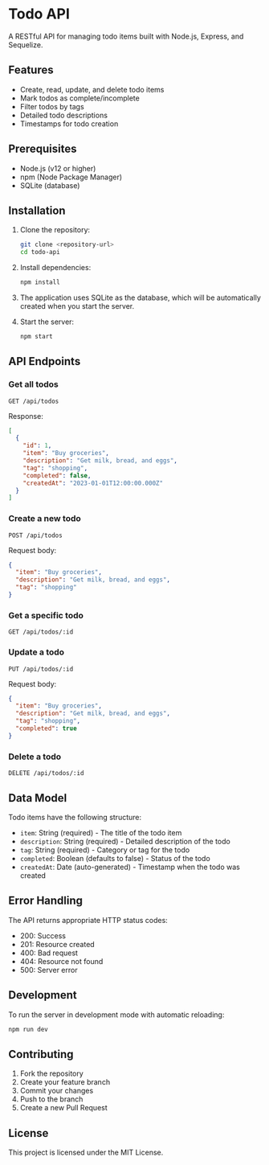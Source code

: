 # Todo API

A RESTful API for managing todo items built with Node.js, Express, and Sequelize.

## Features

- Create, read, update, and delete todo items
- Mark todos as complete/incomplete
- Filter todos by tags
- Detailed todo descriptions
- Timestamps for todo creation

## Prerequisites

- Node.js (v12 or higher)
- npm (Node Package Manager)
- SQLite (database)

## Installation

1. Clone the repository:
   ```bash
   git clone <repository-url>
   cd todo-api
   ```

2. Install dependencies:
   ```bash
   npm install
   ```

3. The application uses SQLite as the database, which will be automatically created when you start the server.

4. Start the server:
   ```bash
   npm start
   ```

## API Endpoints

### Get all todos
```
GET /api/todos
```
Response:
```json
[
  {
    "id": 1,
    "item": "Buy groceries",
    "description": "Get milk, bread, and eggs",
    "tag": "shopping",
    "completed": false,
    "createdAt": "2023-01-01T12:00:00.000Z"
  }
]
```

### Create a new todo
```
POST /api/todos
```
Request body:
```json
{
  "item": "Buy groceries",
  "description": "Get milk, bread, and eggs",
  "tag": "shopping"
}
```

### Get a specific todo
```
GET /api/todos/:id
```

### Update a todo
```
PUT /api/todos/:id
```
Request body:
```json
{
  "item": "Buy groceries",
  "description": "Get milk, bread, and eggs",
  "tag": "shopping",
  "completed": true
}
```

### Delete a todo
```
DELETE /api/todos/:id
```

## Data Model

Todo items have the following structure:

- `item`: String (required) - The title of the todo item
- `description`: String (required) - Detailed description of the todo
- `tag`: String (required) - Category or tag for the todo
- `completed`: Boolean (defaults to false) - Status of the todo
- `createdAt`: Date (auto-generated) - Timestamp when the todo was created

## Error Handling

The API returns appropriate HTTP status codes:

- 200: Success
- 201: Resource created
- 400: Bad request
- 404: Resource not found
- 500: Server error

## Development

To run the server in development mode with automatic reloading:

```bash
npm run dev
```

## Contributing

1. Fork the repository
2. Create your feature branch
3. Commit your changes
4. Push to the branch
5. Create a new Pull Request

## License

This project is licensed under the MIT License.